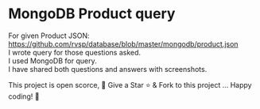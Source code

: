 # MongoDB Product query

For given Product JSON: https://github.com/rvsp/database/blob/master/mongodb/product.json \
I wrote query for those questions asked. \
I used MongoDB for query.\
I have shared both questions and answers with screenshots. 

This project is open scorce, 🚀 Give a Star ⭐️ & Fork to this project ... Happy coding! 🤩

